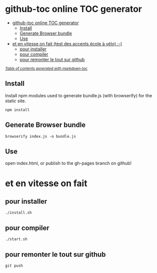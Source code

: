 # github-toc online TOC generator

- [github-toc online TOC generator](#github-toc-online-toc-generator)
  * [Install](#install)
  * [Generate Browser bundle](#generate-browser-bundle)
  * [Use](#use)
- [et en vitesse on fait (test des accents école à vélo) ;-)](#et-en-vitesse-on-fait-test-des-accents-école-à-vélo--)
  * [pour installer](#pour-installer)
  * [pour compiler](#pour-compiler)
  * [pour remonter le tout sur github](#pour-remonter-le-tout-sur-github)

<small><i><a href='http://ecotrust-canada.github.io/markdown-toc/'>Table of contents generated with markdown-toc</a></i></small>


## Install

Install npm modules used to generate bundle.js (with browserify) for the static site.

```
npm install
```

## Generate Browser bundle

```
browserify index.js -o bundle.js
```

## Use

open index.html, or publish to the gh-pages branch on github!


# et en vitesse on fait

## pour installer

```./install.sh```

## pour compiler

```./start.sh```

## pour remonter le tout sur github

```git push```
